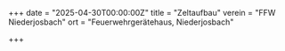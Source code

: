 +++
date = "2025-04-30T00:00:00Z"
title = "Zeltaufbau"
verein = "FFW Niederjosbach"
ort = "Feuerwehrgerätehaus, Niederjosbach"

+++
